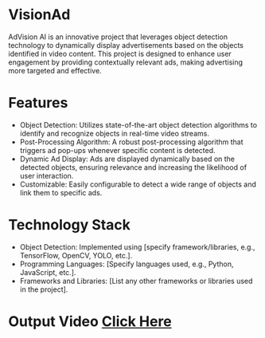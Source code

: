 # VisionAd
AdVision AI is an innovative project that leverages object detection technology to dynamically display advertisements based on the objects identified in video content. This project is designed to enhance user engagement by providing contextually relevant ads, making advertising more targeted and effective.

# Features
- Object Detection: Utilizes state-of-the-art object detection algorithms to identify and recognize objects in real-time video streams.
- Post-Processing Algorithm: A robust post-processing algorithm that triggers ad pop-ups whenever specific content is detected.
- Dynamic Ad Display: Ads are displayed dynamically based on the detected objects, ensuring relevance and increasing the likelihood of user interaction.
- Customizable: Easily configurable to detect a wide range of objects and link them to specific ads.

# Technology Stack
- Object Detection: Implemented using [specify framework/libraries, e.g., TensorFlow, OpenCV, YOLO, etc.].
- Programming Languages: [Specify languages used, e.g., Python, JavaScript, etc.].
- Frameworks and Libraries: [List any other frameworks or libraries used in the project].

# Output Video [Click Here](https://drive.google.com/file/d/1a0Y7sRkH5aL33jB2HXMLVgBJ7xoWBfjW/view?usp=sharing)



